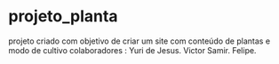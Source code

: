 # projeto_planta
projeto criado com objetivo de criar um site com conteúdo de plantas e modo de cultivo 
colaboradores :
Yuri de Jesus. 
Victor Samir.
Felipe.
